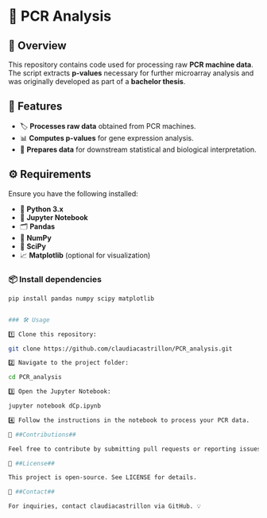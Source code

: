 # 🧬 PCR Analysis

## 📌 Overview
This repository contains code used for processing raw **PCR machine data**. The script extracts **p-values** necessary for further microarray analysis and was originally developed as part of a **bachelor thesis**.

## 🚀 Features
- 🏷️ **Processes raw data** obtained from PCR machines.
- 📊 **Computes p-values** for gene expression analysis.
- 🔬 **Prepares data** for downstream statistical and biological interpretation.

## ⚙️ Requirements
Ensure you have the following installed:
- 🐍 **Python 3.x**
- 📓 **Jupyter Notebook**
- 🗂️ **Pandas**
- 🔢 **NumPy**
- 🧪 **SciPy**
- 📈 **Matplotlib** (optional for visualization)

### 📦 Install dependencies
```bash
pip install pandas numpy scipy matplotlib


### 🛠️ Usage 

1️⃣ Clone this repository:

git clone https://github.com/claudiacastrillon/PCR_analysis.git

2️⃣ Navigate to the project folder:

cd PCR_analysis

3️⃣ Open the Jupyter Notebook:

jupyter notebook dCp.ipynb

4️⃣ Follow the instructions in the notebook to process your PCR data.

🤝 ##Contributions##

Feel free to contribute by submitting pull requests or reporting issues!

📜 ##License##

This project is open-source. See LICENSE for details.

📩 ##Contact##

For inquiries, contact claudiacastrillon via GitHub. 💡


